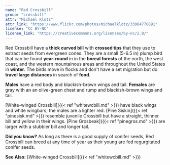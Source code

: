 ```yaml
---
name: "Red Crossbill"
group: "crossbill"
attr: "Michael Klotz"
attr_link: "https://www.flickr.com/photos/michaelklotz/33964770891"
license: "CC BY-NC"
license_link: "https://creativecommons.org/licenses/by-nc/2.0/"
---
```

Red Crossbill have a **thick curved bill** with **crossed tips** that they use to extract seeds from evergreen cones. They are a small (5-6.5 in) plump bird that can be found **year-round** in in the **boreal forests** of the north, the west coast, and the western mountainous areas and throughout the United States in **winter**. The birds move in flocks and don't have a set migration but do **travel large distances** in search of **food**.

**Males** have a red body and blackish-brown wings and tail. **Females** are gray with an an olive-green chest and rump and blackish-brown wings and tail.

[White-winged Crossbill]({{< ref "whitewcbill.md" >}}) have black wings and white wingbars; the males are a lighter red. [Pine Siskin]({{< ref "pinesisk.md" >}}) resemble juvenile Crossbill but have a straight, thinner bill and yellow in their wings. [Pine Grosbeak]({{< ref "pinegros.md" >}}) are larger with a stubbier bill and longer tail.

**Did you know?** As long as there is a good supply of conifer seeds, Red Crossbill can breed at any time of year as their young are fed regurgitated conifer seeds.

<!-- generated, do not edit -->
**See Also:**
[White-winged Crossbill]({{< ref "whitewcbill.md" >}})
